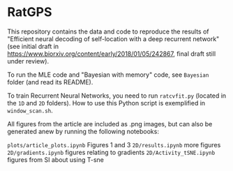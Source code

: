 # RatGPS
This repository contains the data and code to reproduce the results of "Efficient neural decoding of self-location with a deep recurrent network" (see initial draft in https://www.biorxiv.org/content/early/2018/01/05/242867, final draft still under review).

To run the MLE code and "Bayesian with memory" code, see `Bayesian` folder (and read its README).

To train Recurrent Neural Networks, you need to run `ratcvfit.py` (located in the `1D` and `2D` folders). How to use this Python script is exemplified in `window_scan.sh`.

All figures from the article are included as .png images, but can also be generated anew by running the following notebooks:

``plots/article_plots.ipynb`` Figures 1 and 3
``2D/results.ipynb`` more figures
``2D/gradients.ipynb`` figures relating to gradients
``2D/Activity_tSNE.ipynb`` figures from SI about using T-sne


